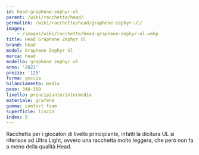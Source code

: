 ```yaml
---
id: head-graphene-zephyr-ul
parent: /wiki/racchette/head/
permalink: /wiki/racchette/head/graphene-zephyr-ul/
images:
    - /images/wiki/racchette/head-graphene-zephyr-ul.webp
title: Head Graphene Zephyr Ul
brand: head
model: Graphene Zephyr Ul
marca: head
modello: graphene zephyr ul
anno: '2021'
prezzo: '125'
forma: goccia
bilanciamento: medio
peso: 340-350
livello: principiante/intermedio
materiale: grafene
gomma: comfort foam
superficie: liscia
index: 5
---
```

Racchetta per i giocatori di livello principiante, infatti la dicitura UL si riferisce ad Ultra Light, ovvero una racchetta molto leggera, che però non fa a meno della qualità Head.